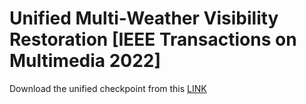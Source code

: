 # Unified Multi-Weather Visibility Restoration [IEEE Transactions on Multimedia 2022]
Download the unified checkpoint from this [LINK](https://drive.google.com/drive/folders/1KAzSv8kM4xkiSsAP7lpNWb5bY7hWNeTX?usp=sharing)
